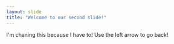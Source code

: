 ```yaml
---
layout: slide
title: "Welcome to our second slide!"
---
```

I'm chaning this because I have to!
Use the left arrow to go back!
